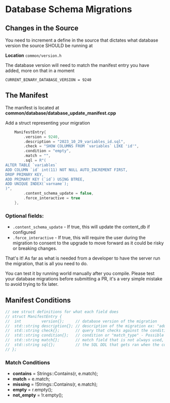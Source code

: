 # Database Schema Migrations

## Changes in the Source

You need to increment a define in the source that dictates what database version the source SHOULD be running at

**Location** `common/version.h`

The database version will need to match the manifest entry you have added, more on that in a moment

`CURRENT_BINARY_DATABASE_VERSION = 9240`

## The Manifest

The manifest is located at **common/database/database_update_manifest.cpp**

Add a struct representing your migration 

```cpp
	ManifestEntry{
		.version = 9240,
		.description = "2023_10_29_variables_id.sql",
		.check = "SHOW COLUMNS FROM `variables` LIKE 'id'",
		.condition = "empty",
		.match = "",
		.sql = R"(
ALTER TABLE `variables`
ADD COLUMN `id` int(11) NOT NULL AUTO_INCREMENT FIRST,
DROP PRIMARY KEY,
ADD PRIMARY KEY (`id`) USING BTREE,
ADD UNIQUE INDEX(`varname`);
)",
		.content_schema_update = false,
		.force_interactive = true
	},
```

### Optional fields:
- `.content_schema_update`	- If true, this will update the content_db if configured
- `.force_interactive`		- If true, this will require the user during the migration to consent to the upgrade to move forward as it could be risky or breaking changes.

That's it! As far as what is needed from a developer to have the server run the migration, that is all you need to do.

You can test it by running world manually after you compile. Please test your database migrations before submitting a PR, it's a very simple mistake to avoid trying to fix later.

## Manifest Conditions

```cpp
// see struct definitions for what each field does
// struct ManifestEntry {
// 	int         version{};     // database version of the migration
// 	std::string description{}; // description of the migration ex: "add_new_table" or "add_index_to_table"
// 	std::string check{};       // query that checks against the condition
// 	std::string condition{};   // condition or "match_type" - Possible values [contains|match|missing|empty|not_empty]
// 	std::string match{};       // match field that is not always used, but works in conjunction with "condition" values [missing|match|contains]
// 	std::string sql{};         // the SQL DDL that gets ran when the condition is true
// };
```

### Match Conditions

- **contains**	= Strings::Contains(r, e.match);
- **match**		= e.match;
- **missing**	= !Strings::Contains(r, e.match);
- **empty**		= r.empty();
- **not_empty**	= !r.empty();
